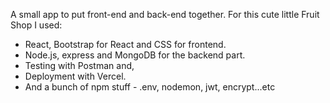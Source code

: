 A small app to put front-end and back-end together. 
For this cute little Fruit Shop I used:

* React, Bootstrap for React and CSS for frontend.
* Node.js, express and MongoDB for the backend part. 
* Testing with Postman and,  
* Deployment with Vercel. 
* And a bunch of npm stuff - .env, nodemon, jwt, encrypt...etc

